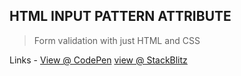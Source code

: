 ## HTML INPUT PATTERN ATTRIBUTE

> Form validation with just HTML and CSS

Links - [View @ CodePen](https://codepen.io/raheemscorp/pen/poVZoOZ) [view @ StackBlitz](https://stackblitz.com/edit/web-platform-1aoslh?file=index.html)
